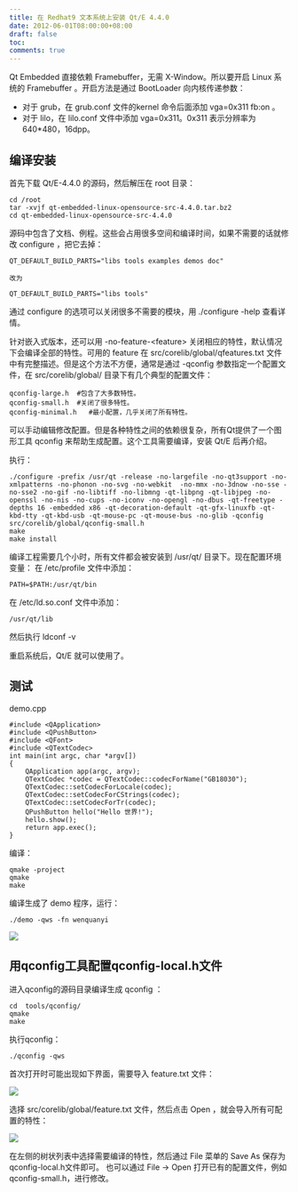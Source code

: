 ```yaml
---
title: 在 Redhat9 文本系统上安装 Qt/E 4.4.0
date: 2012-06-01T08:00:00+08:00
draft: false
toc:
comments: true
---
```



Qt Embedded 直接依赖 Framebuffer，无需 X-Window。所以要开启 Linux 系统的 Framebuffer 。开启方法是通过 BootLoader 向内核传递参数：

* 对于 grub，在 grub.conf 文件的kernel 命令后面添加 vga=0x311 fb:on 。
* 对于 lilo，在 lilo.conf 文件中添加 vga=0x311。0x311 表示分辨率为 640*480，16dpp。

## 编译安装

首先下载 Qt/E-4.4.0 的源码，然后解压在 root 目录：

	cd /root
	tar -xvjf qt-embedded-linux-opensource-src-4.4.0.tar.bz2
	cd qt-embedded-linux-opensource-src-4.4.0

源码中包含了文档、例程。这些会占用很多空间和编译时间，如果不需要的话就修改 configure ，把它去掉：

	QT_DEFAULT_BUILD_PARTS="libs tools examples demos doc" 

	改为

	QT_DEFAULT_BUILD_PARTS="libs tools"

通过 configure 的选项可以关闭很多不需要的模块，用 ./configure -help 查看详情。

<!-- more -->

针对嵌入式版本，还可以用 -no-feature-&lt;feature> 关闭相应的特性，默认情况下会编译全部的特性。可用的 feature 在 src/corelib/global/qfeatures.txt 文件中有完整描述。但是这个方法不方便，通常是通过 -qconfig 参数指定一个配置文件，在 src/corelib/global/ 目录下有几个典型的配置文件：

	qconfig-large.h  #包含了大多数特性。
	qconfig-small.h  #关闭了很多特性。
	qconfig-minimal.h   #最小配置，几乎关闭了所有特性。

可以手动编辑修改配置。但是各种特性之间的依赖很复杂，所有Qt提供了一个图形工具 qconfig 来帮助生成配置。这个工具需要编译，安装 Qt/E 后再介绍。 

执行：

	./configure -prefix /usr/qt -release -no-largefile -no-qt3support -no-xmlpatterns -no-phonon -no-svg -no-webkit  -no-mmx -no-3dnow -no-sse -no-sse2 -no-gif -no-libtiff -no-libmng -qt-libpng -qt-libjpeg -no-openssl -no-nis -no-cups -no-iconv -no-opengl -no-dbus -qt-freetype -depths 16 -embedded x86 -qt-decoration-default -qt-gfx-linuxfb -qt-kbd-tty -qt-kbd-usb -qt-mouse-pc -qt-mouse-bus -no-glib -qconfig src/corelib/global/qconfig-small.h
	make
	make install

编译工程需要几个小时，所有文件都会被安装到 /usr/qt/ 目录下。现在配置环境变量：
在 /etc/profile 文件中添加：

	PATH=$PATH:/usr/qt/bin

在 /etc/ld.so.conf 文件中添加：

	/usr/qt/lib

然后执行 ldconf -v

重启系统后，Qt/E 就可以使用了。 

## 测试

demo.cpp

	#include <QApplication>  
	#include <QPushButton>  
	#include <QFont>  
	#include <QTextCodec>  
	int main(int argc, char *argv[])  
	{  
	    QApplication app(argc, argv);  
	    QTextCodec *codec = QTextCodec::codecForName("GB18030");    
	    QTextCodec::setCodecForLocale(codec);    
	    QTextCodec::setCodecForCStrings(codec);    
	    QTextCodec::setCodecForTr(codec);    
	    QPushButton hello("Hello 世界!");  
	    hello.show();  
	    return app.exec();  
	}  

编译：

	qmake -project
	qmake
	make

编译生成了 demo 程序，运行：

	./demo -qws -fn wenquanyi

![](./pics_1.PNG)


## 用qconfig工具配置qconfig-local.h文件

进入qconfig的源码目录编译生成 qconfig ：

	cd  tools/qconfig/
	qmake 
	make

执行qconfig：

	./qconfig -qws

首次打开时可能出现如下界面，需要导入 feature.txt 文件：

![](./pics_2.PNG)

选择 src/corelib/global/feature.txt 文件，然后点击 Open ，就会导入所有可配置的特性：

![](./pics_3.PNG)

在左侧的树状列表中选择需要编译的特性，然后通过 File 菜单的 Save As 保存为qconfig-local.h文件即可。
也可以通过 File -> Open 打开已有的配置文件，例如 qconfig-small.h，进行修改。
